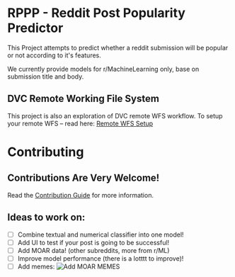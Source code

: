 # RPPP - Reddit Post Popularity Predictor
This Project attempts to predict whether a reddit submission will be popular or not according to it's features.

We currently provide models for r/MachineLearning only, base on submission title and body.

## DVC Remote Working File System
This project is also an exploration of DVC remote WFS workflow. To setup your remote WFS – read here: [Remote WFS Setup](./remote-wfs-setup.md)

# Contributing
## Contributions Are Very Welcome!
Read the [Contribution Guide](https://dagshub.com/Dean/RPPP/src/master/CONTRIBUTING.md) for more information.

## Ideas to work on:
- [ ] Combine textual and numerical classifier into one model!
- [ ] Add UI to test if your post is going to be successful!
- [ ] Add MOAR data! (other subreddits, more from r/ML)
- [ ] Improve model performance (there is a lotttt to improve)!
- [ ] Add memes: ![Add MOAR MEMES](https://i.pinimg.com/originals/c6/28/e1/c628e198f6e481c3fb78c476c9943fba.jpg)